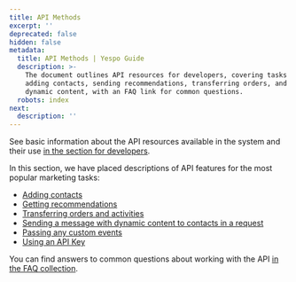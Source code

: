 ```yaml
---
title: API Methods
excerpt: ''
deprecated: false
hidden: false
metadata:
  title: API Methods | Yespo Guide
  description: >-
    The document outlines API resources for developers, covering tasks like
    adding contacts, sending recommendations, transferring orders, and using
    dynamic content, with an FAQ link for common questions.
  robots: index
next:
  description: ''
---
```

See basic information about the API resources available in the system and their use [in the section for developers](https://docs.yespo.io/reference/getting-started-with-your-api#api-addresses).

In this section, we have placed descriptions of API features for the most popular marketing tasks:

- [Adding contacts](https://docs.yespo.io/docs/api-methods-adding-contacts)
- [Getting recommendations](https://docs.yespo.io/docs/how-send-product-recommendations-v2contactsrecomsdatasourceid-api-resource)
- [Transferring orders and activities](https://docs.yespo.io/docs/how-send-events-resource-v1event)
- [Sending a message with dynamic content to contacts in a request](https://docs.yespo.io/docs/using-smartsend-api-resource)
- [Passing any custom events](https://docs.yespo.io/docs/how-use-v1event-api-resource)
- [Using an API Key](https://docs.yespo.io/reference/api-keys)

You can find answers to common questions about working with the API [in the FAQ collection](https://docs.yespo.io/docs/integration-with-api).